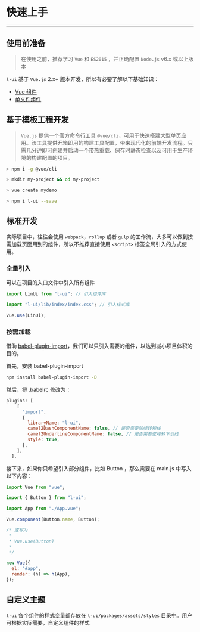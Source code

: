 # 快速上手

---

## 使用前准备

> 在使用之前，推荐学习 `Vue` 和 `ES2015` ，并正确配置 `Node.js` v6.x 或以上版本

`l-ui` 基于 `Vue.js` 2.x+ 版本开发，所以有必要了解以下基础知识：

- [Vue 组件](https://cn.vuejs.org/v2/guide/components.html)
- [单文件组件](https://cn.vuejs.org/v2/guide/single-file-components.html)

## 基于模板工程开发

> `Vue.js` 提供一个官方命令行工具 `@vue/cli`，可用于快速搭建大型单页应用。该工具提供开箱即用的构建工具配置，带来现代化的前端开发流程。只需几分钟即可创建并启动一个带热重载、保存时静态检查以及可用于生产环境的构建配置的项目。

```bash
> npm i -g @vue/cli

> mkdir my-project && cd my-project

> vue create mydemo

> npm i l-ui --save
```

## 标准开发

实际项目中，往往会使用 `webpack`，`rollup` 或者 `gulp` 的工作流，大多可以做到按需加载页面用到的组件，所以不推荐直接使用 `<script>` 标签全局引入的方式使用。

### 全量引入

可以在项目的入口文件中引入所有组件

```js
import LinUi from "l-ui"; // 引入组件库

import "l-ui/lib/index/index.css"; // 引入样式库

Vue.use(LinUi);
```

### 按需加载

借助 [babel-plugin-import](https://github.com/ant-design/babel-plugin-import)，我们可以只引入需要的组件，以达到减小项目体积的目的。

首先，安装 babel-plugin-import

```bash
npm install babel-plugin-import -D
```

然后，将 .babelrc 修改为：

```js
plugins: [
    [
      "import",
      {
        libraryName: "l-ui",
        camel2DashComponentName: false, // 是否需要驼峰转短线
        camel2UnderlineComponentName: false, // 是否需要驼峰转下划线
        style: true,
      },
    ],
  ],
```

接下来，如果你只希望引入部分组件，比如 Button ，那么需要在 main.js 中写入以下内容：

```javascript
import Vue from "vue";

import { Button } from "l-ui";

import App from "./App.vue";

Vue.component(Button.name, Button);

/* 或写为
 *
 * Vue.use(Button)
 *
 */

new Vue({
  el: "#app",
  render: (h) => h(App),
});
```

## 自定义主题

`l-ui` 各个组件的样式变量都存放在 `l-ui/packages/assets/styles` 目录中。用户可根据实际需要，自定义组件的样式
